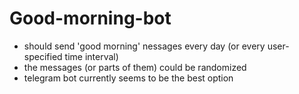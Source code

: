 # Good-morning-bot
- should send 'good morning' nessages every day (or every user-specified time interval)
- the messages (or parts of them) could be randomized
- telegram bot currently seems to be the best option

